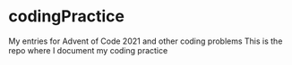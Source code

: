 # codingPractice
My entries for Advent of Code 2021 and other coding problems
This is the repo where I document my coding practice
